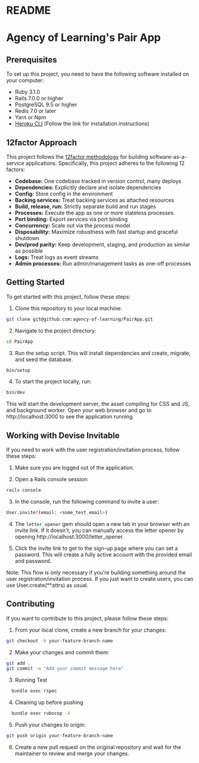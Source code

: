 # README

# Agency of Learning's Pair App

## Prerequisites

To set up this project, you need to have the following software installed on your computer:

- Ruby 3.1.0
- Rails 7.0.0 or higher
- PostgreSQL 9.5 or higher
- Redis 7.0 or later
- Yarn or Npm
- [Heroku CLI](https://devcenter.heroku.com/articles/heroku-cli) (Follow the link for installation instructions)

## 12factor Approach

This project follows the [12factor methodology](https://12factor.net/) for building software-as-a-service applications. Specifically, this project adheres to the following 12 factors:

- **Codebase:** One codebase tracked in version control, many deploys
- **Dependencies:** Explicitly declare and isolate dependencies
- **Config:** Store config in the environment
- **Backing services:** Treat backing services as attached resources
- **Build, release, run:** Strictly separate build and run stages
- **Processes:** Execute the app as one or more stateless processes
- **Port binding:** Export services via port binding
- **Concurrency:** Scale out via the process model
- **Disposability:** Maximize robustness with fast startup and graceful shutdown
- **Dev/prod parity:** Keep development, staging, and production as similar as possible
- **Logs:** Treat logs as event streams
- **Admin processes:** Run admin/management tasks as one-off processes

## Getting Started

To get started with this project, follow these steps:

1. Clone this repository to your local machine:

```bash
git clone git@github.com:agency-of-learning/PairApp.git
```

2. Navigate to the project directory:

```bash
cd PairApp
```

3. Run the setup script. This will install dependencies and create, migrate, and seed the database.

```bash
bin/setup
```

4. To start the project locally, run:

```bash
bin/dev
```

This will start the development server, the asset compiling for CSS and JS, and background worker. Open your web browser and go to http://localhost:3000 to see the application running.

## Working with Devise Invitable
If you need to work with the user registration/invitation process, follow these steps:

1. Make sure you are logged out of the application.

2. Open a Rails console session:
```bash
rails console
```
3. In the console, run the following command to invite a user:
```bash 
User.invite!(email: <some_test_email>)
```
4. The `letter_opener` gem should open a new tab in your browser with an invite link. If it doesn't, you can manually access the letter opener by opening http://localhost:3000/letter_opener.

5. Click the invite link to get to the sign-up page where you can set a password. This will create a fully active account with the provided email and password.

Note: This flow is only necessary if you're building something around the user registration/invitation process. If you just want to create users, you can use User.create(**attrs) as usual.

## Contributing

If you want to contribute to this project, please follow these steps:

1. From your local clone, create a new branch for your changes:

```bash
git checkout -b your-feature-branch-name
```

2. Make your changes and commit them:

```bash
git add .
git commit -m "Add your commit message here"
``` 
3. Running Test
```bash
  bundle exec rspec
```

4. Cleaning up before pushing
```bash
  bundle exec rubocop -A
```

5. Push your changes to origin:

```bash
git push origin your-feature-branch-name
```

6. Create a new pull request on the original repository and wait for the maintainer to review and merge your changes.
